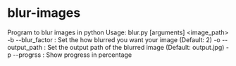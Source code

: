 # blur-images
Program to blur images in python
Usage:
blur.py [arguments] <image_path>
-b --blur_factor : Set the how blurred you want your image (Default: 2)
-o --output_path : Set the output path of the blurred image (Default: output.jpg)
-p --progrss     : Show progress in percentage
